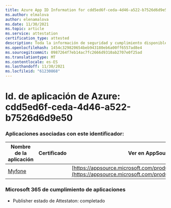 ```yaml
---
title: Azure App ID Information for cdd5ed6f-ceda-4d46-a522-b7526d6d9e50
ms.author: elmalova
author: elenamalova
ms.date: 11/30/2021
ms.topic: article
ms.service: attestation
certification_type: attested
description: Toda la información de seguridad y cumplimiento disponible para cdd5ed6f-ceda-4d46-a522-b7526d6d9e50.
ms.openlocfilehash: 1454c329820654beb943180eb6a00ff6557ad8e4
ms.sourcegitcommit: 0987264f7eb14ac7fc2666d9310ab2707e0f25ad
ms.translationtype: MT
ms.contentlocale: es-ES
ms.lasthandoff: 11/30/2021
ms.locfileid: "61230868"
---
```

# <a name="azure-app-id-cdd5ed6f-ceda-4d46-a522-b7526d6d9e50"></a>Id. de aplicación de Azure: cdd5ed6f-ceda-4d46-a522-b7526d6d9e50


### <a name="apps-associated-with-this-id"></a>Aplicaciones asociadas con este identificador:
| **Nombre de la aplicación** | **Certificado** | **Ver en AppSource** |
|--------------|---------------|-----------------------|
| [Myfone](https://docs.microsoft.com/microsoft-365-app-certification/forward/WA200000716) |  | [https://appsource.microsoft.com/product/office/WA200000716](https://appsource.microsoft.com/product/office/WA200000716) |

### <a name="microsoft-365-app-compliance-status"></a>Microsoft 365 de cumplimiento de aplicaciones
- Publisher estado de Attestaton: completado
